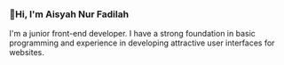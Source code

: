 <h3 align="left">👋Hi, I'm Aisyah Nur Fadilah</h3>
<p align="left">I'm a junior front-end developer. I have a strong foundation in basic programming and experience in developing attractive user interfaces for websites.</p>
